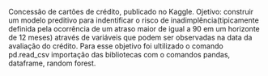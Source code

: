 Concessão de cartões de crédito, publicado no Kaggle. Ojetivo: construir um modelo preditivo para indentificar o risco de inadimplência(tipicamente definida pela ocorrência de um atraso maior de igual a 90 em um horizonte de 12 meses) através de variáveis que podem ser observadas na data da avaliação do crédito. Para esse objetivo foi ultilizado o comando pd.read_csv importação das bibliotecas com o comandos pandas, dataframe, random forest.
